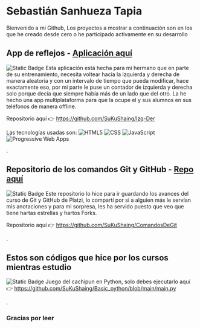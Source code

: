 # Sebastián Sanhueza Tapia
Bienvenido a mi Github, Los proyectos a mostrar a continuación son en los que he creado desde cero o he participado activamente en su desarrollo

## App de reflejos - [Aplicación aquí](https://sukushaing.github.io/Izq-Der/ "Aplicación Multiplataforma de reflejos Izquierda - Derecha")
![Static Badge](https://img.shields.io/badge/Empezado%3A-Marzo_--_23-blue)
Esta aplicación está hecha para mi hermano que en parte de su entrenamiento, necesita voltear hacia la izquierda y derecha de manera aleatoria y con un intervalo de tiempo que pueda modificar, hace exactamente eso, por mi parte le puse un contador de izquierda y derecha solo porque decía que siempre había más de un lado que del otro. La he hecho una app multiplataforma para que la ocupe el y sus alumnos en sus teléfonos de manera offline.

Repositorio aquí 👉 https://github.com/SuKuShaing/Izq-Der



Las tecnologías usadas son:
![](https://lh3.googleusercontent.com/drive-viewer/AITFw-zTtDqB0lwGYpCsvUTaUH8Y9HyABWk6gs-pZ2aqWSUmO9ETQhU8jJ5He9u0s7t5YuOPcabU47hgl8AOlKW4INlKaiWsZQ=w1366-h695 "HTML5")  ![CSS](https://lh3.googleusercontent.com/drive-viewer/AITFw-zOUjXxL9B9szlJ_ZGI7CmpE-1YKPmw2RFo2udNYTAdTULaxt68Cvv5ZyF1AnL3jRPXQ7O0Ux7-knYYSm_ewuXP6lswAQ=w1366-h695 "CSS")  ![](https://lh3.googleusercontent.com/drive-viewer/AITFw-zOpA_R-IwcIKtaItaFgvOWJvx5cbEKRYAiHegERZ_xhoLBfscGoBiMJp9ueSxkHXTwB2KD9nCxw5pQqBo_gHW-5RWphg=w1366-h695 "JavaScript")  ![](https://lh3.googleusercontent.com/drive-viewer/AITFw-xq8QrcKm7gBFsc8SjoQgrnG1YlLEDKamy8oJpAKHoNz2KV0eVNm42ZlaxF6eOZU2riTUP21Bja6pMutOEI-3rnldLW5g=w1366-h695 "Progressive Web Apps")

.

## Repositorio de los comandos Git y GitHub - [Repo aquí](https://github.com/SuKuShaing/ComandosDeGit "Aplicación Multiplataforma de reflejos Izquierda - Derecha")
![Static Badge](https://img.shields.io/badge/Empezado%3A-Junio_--_22-blue)
Este repositorio lo hice para ir guardando los avances del curso de Git y GitHub de Platzi, lo compartí por si a alguien más le servían mis anotaciones y para mi sorpresa, les ha servido puesto que veo que tiene hartas estrellas y hartos Forks.

Repositorio aquí 👉 https://github.com/SuKuShaing/ComandosDeGit

.
## Estos son códigos que hice por los cursos mientras estudio
![Static Badge](https://img.shields.io/badge/Empezado%3A-Julio_--_23-blue)
Juego del cachipun en Python, solo debes ejecutarlo
aquí 👉 https://github.com/SuKuShaing/Basic_python/blob/main/main.py

.

### Gracias por leer
<!--
**SuKuShaing/SuKuShaing** is a ✨ _special_ ✨ repository because its `README.md` (this file) appears on your GitHub profile.

Here are some ideas to get you started:

- 🔭 I’m currently working on ...
- 🌱 I’m currently learning ...
- 👯 I’m looking to collaborate on ...
- 🤔 I’m looking for help with ...
- 💬 Ask me about ...
- 📫 How to reach me: ...
- 😄 Pronouns: ...
- ⚡ Fun fact: ...
-->
